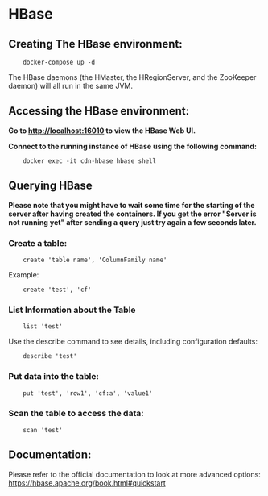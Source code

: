 # HBase

## Creating The HBase environment:

        docker-compose up -d
The HBase daemons (the HMaster, the HRegionServer, and the ZooKeeper daemon) will all run in the same JVM. 

## Accessing the HBase environment:
**Go to [http://localhost:16010](http://localhost:16010) to view the HBase Web UI.**

**Connect to the running instance of HBase using the following command:**
         
        docker exec -it cdn-hbase hbase shell

## Querying HBase
**Please note that you might have to wait some time for the starting of the server after having created the containers. 
If you get the error "Server is not running yet" after sending a query just try again a few seconds later.**

### Create a table:

        create 'table name', 'ColumnFamily name'

Example:

        create 'test', 'cf'

### List Information about the Table

        list 'test'
Use the describe command to see details, including configuration defaults:

        describe 'test'

### Put data into the table:
        put 'test', 'row1', 'cf:a', 'value1'

### Scan the table to access the data:
        scan 'test'

## Documentation:
Please refer to the official documentation to look at more advanced options: https://hbase.apache.org/book.html#quickstart


